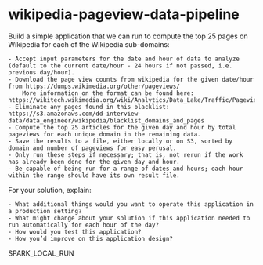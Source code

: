 # wikipedia-pageview-data-pipeline

Build a simple application that we can run to compute the top 25 pages on Wikipedia for each of the Wikipedia sub-domains:

    - Accept input parameters for the date and hour of data to analyze (default to the current date/hour - 24 hours if not passed, i.e. previous day/hour).
    - Download the page view counts from wikipedia for the given date/hour from https://dumps.wikimedia.org/other/pageviews/
        More information on the format can be found here: https://wikitech.wikimedia.org/wiki/Analytics/Data_Lake/Traffic/Pageviews
    - Eliminate any pages found in this blacklist: https://s3.amazonaws.com/dd-interview-data/data_engineer/wikipedia/blacklist_domains_and_pages
    - Compute the top 25 articles for the given day and hour by total pageviews for each unique domain in the remaining data.
    - Save the results to a file, either locally or on S3, sorted by domain and number of pageviews for easy perusal.
    - Only run these steps if necessary; that is, not rerun if the work has already been done for the given day and hour.
    - Be capable of being run for a range of dates and hours; each hour within the range should have its own result file.

For your solution, explain:

    - What additional things would you want to operate this application in a production setting?
    - What might change about your solution if this application needed to run automatically for each hour of the day?
    - How would you test this application?
    - How you’d improve on this application design?
    
SPARK_LOCAL_RUN